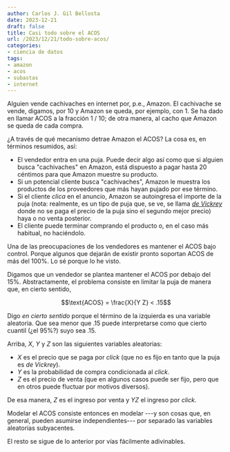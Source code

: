 ```yaml
---
author: Carlos J. Gil Bellosta
date: 2023-12-21
draft: false
title: Casi todo sobre el ACOS
url: /2023/12/21/todo-sobre-acos/
categories:
- ciencia de datos
tags:
- amazon
- acos
- subastas
- internet
---
```


Alguien vende cachivaches en internet por, p.e., Amazon. El cachivache se vende, digamos, por 10 y Amazon se queda, por ejemplo, con 1. Se ha dado en llamar ACOS a la fracción 1 / 10; de otra manera, al cacho que Amazon se queda de cada compra.

¿A través de qué mecanismo detrae Amazon el ACOS? La cosa es, en términos resumidos, así:

* El vendedor entra en una puja. Puede decir algo así como que si alguien busca "cachivaches" en Amazon, está dispuesto a pagar hasta 20 céntimos para que Amazon muestre su producto.
* Si un potencial cliente busca "cachivaches", Amazon le muestra los productos de los proveedores que más hayan pujado por ese término.
* Si el cliente _clica_ en el anuncio, Amazon se autoingresa el importe de la puja (nota: realmente, es un tipo de puja que, se ve, se llama [_de Vickrey_](https://es.wikipedia.org/wiki/Subasta_Vickrey) donde no se paga el precio de la puja sino el segundo mejor precio) haya o no venta posterior.
* El cliente puede terminar comprando el producto o, en el caso más habitual, no haciéndolo.

Una de las preocupaciones de los vendedores es mantener el ACOS bajo control. Porque algunos que dejarán de existir pronto soportan ACOS de más del 100%. Lo sé porque lo he visto.

Digamos que un vendedor se plantea mantener el ACOS por debajo del 15%. Abstractamente, el problema consiste en limitar la puja de manera que, en cierto sentido,

$$\text{ACOS} = \frac{X}{Y Z} < .15$$

Digo _en cierto sentido_ porque el término de la izquierda es una variable aleatoria. Que sea menor que .15 puede interpretarse como que cierto cuantil (¿el 95%?) suyo sea .15.

Arriba, $X$, $Y$ y $Z$ son las siguientes variables aleatorias:

* $X$ es el precio que se paga por _click_ (que no es fijo en tanto que la puja es _de Vickrey_).
* $Y$ es la probabilidad de compra condicionada al _click_.
* $Z$ es el precio de venta (que en algunos casos puede ser fijo, pero que en otros puede fluctuar por motivos diversos).

De esa manera, $Z$ es el ingreso por venta y $YZ$ el ingreso por _click_.

Modelar el ACOS consiste entonces en modelar ---y son cosas que, en general, pueden asumirse independientes--- por separado las variables aleatorias subyacentes.

El resto se sigue de lo anterior por vías fácilmente adivinables.